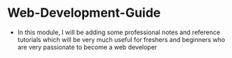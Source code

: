 # Web-Development-Guide

- In this module, I will be adding some professional notes and reference tutorials which will be very much useful for freshers and beginners who are very passionate to become a web developer 

